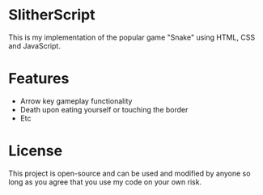 # SlitherScript

This is my implementation of the popular game "Snake" using HTML, CSS and JavaScript.

# Features

- Arrow key gameplay functionality
- Death upon eating yourself or touching the border
- Etc

# License

This project is open-source and can be used and modified by anyone so long as you agree that you use my code on your own risk.
